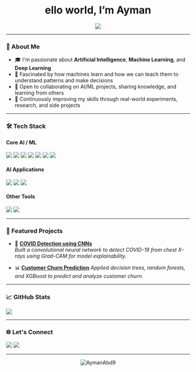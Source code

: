 <h1 align="center">ello world, I’m Ayman</h1>

<p align="center">
  <img src="https://readme-typing-svg.herokuapp.com?font=Fira+Code&size=25&pause=1000&color=00FFB0&center=true&vCenter=true&width=435&lines=AI+Enthusiast;Deep+Learning+Explorer;Turning+Data+into+Decisions" />
</p>

---

### 🧠 About Me

- 🎓 I'm passionate about **Artificial Intelligence**, **Machine Learning**, and **Deep Learning**
- 🧠 Fascinated by how machines learn and how we can teach them to understand patterns and make decisions
- 💬 Open to collaborating on AI/ML projects, sharing knowledge, and learning from others  
- 🚀 Continuously improving my skills through real-world experiments, research, and side projects

---

### 🛠️ Tech Stack

#### Core AI / ML
<p align="left">
  <img src="https://img.shields.io/badge/Scikit--Learn-F7931E?style=for-the-badge&logo=scikit-learn&logoColor=white"/>
  <img src="https://img.shields.io/badge/TensorFlow-FF6F00?style=for-the-badge&logo=tensorflow&logoColor=white"/>
  <img src="https://img.shields.io/badge/Numpy-013243?style=for-the-badge&logo=numpy&logoColor=white"/>
  <img src="https://img.shields.io/badge/Pandas-150458?style=for-the-badge&logo=pandas&logoColor=white"/>
  <img src="https://img.shields.io/badge/Matplotlib-11557C?style=for-the-badge&logo=matplotlib&logoColor=white"/>
  <img src="https://img.shields.io/badge/Seaborn-00CED1?style=for-the-badge&logo=python&logoColor=white"/>
  <img src="https://img.shields.io/badge/OpenCV-5C3EE8?style=for-the-badge&logo=opencv&logoColor=white"/>
</p>

#### AI Applications
<p align="left">
  <img src="https://img.shields.io/badge/LangChain-000000?style=for-the-badge&logo=langchain&logoColor=white"/>
  <img src="https://img.shields.io/badge/Streamlit-FF4B4B?style=for-the-badge&logo=streamlit&logoColor=white"/>
  <img src="https://img.shields.io/badge/Tkinter-FF69B4?style=for-the-badge&logo=python&logoColor=white"/>
</p>

#### Other Tools
<p align="left">
  <img src="https://img.shields.io/badge/Flutter-02569B?style=for-the-badge&logo=flutter&logoColor=white"/>
  <img src="https://img.shields.io/badge/Dart-0175C2?style=for-the-badge&logo=dart&logoColor=white"/>
</p>

---

### 📌 Featured Projects

- 🔬 [**COVID Detection using CNNs**](https://github.com/AymanAbd9/chest-xray-covid-classification-gradcam)  
  *Built a convolutional neural network to detect COVID-19 from chest X-rays using Grad-CAM for model explainability.*

- 📊 [**Customer Churn Prediction**](https://github.com/AymanAbd9/Tree-Based-Models-for-Customer-Churn-Analysis)
  *Applied decision trees, random forests, and XGBoost to predict and analyze customer churn.*

---

### 📈 GitHub Stats

<p align="left">
  <img src="https://github-readme-stats.vercel.app/api/top-langs/?username=AymanAbd9&layout=compact&theme=tokyonight" />
</p>

---

### 🌐 Let's Connect

<p align="left">
  <a href="https://www.linkedin.com/in/ayman-abd-60838a228/" target="_blank"><img src="https://img.shields.io/badge/LinkedIn-blue?style=flat&logo=linkedin&labelColor=blue"></a>
  <a href="mailto:aiman.abd789@gmail.com"><img src="https://img.shields.io/badge/Email-D14836?style=flat&logo=gmail&logoColor=white"></a>
</p>

---


<p align="center">
  <img src="https://komarev.com/ghpvc/?username=AymanAbd9&label=Profile+Views&color=0e75b6&style=flat" alt="AymanAbd9" />
</p>
